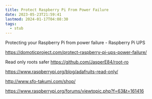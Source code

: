 ```yaml
---
title: Protect Raspberry Pi From Power Failure
date: 2023-05-23T21:59:41
lastmod: 2024-01-17T04:08:30
tags:
  - stub
---
```


Protecting your Raspberry Pi from power failure - Raspberry Pi UPS

https://domoticproject.com/protect-raspberry-pi-ups-power-failure/

Read only roots safer https://github.com/JasperE84/root-ro

https://www.raspberrypi.org/blog/adafruits-read-only/

http://www.sfo-takumi.com/shop/

https://www.raspberrypi.org/forums/viewtopic.php?f=63&t=161416
